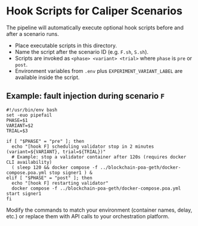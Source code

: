 # Hook Scripts for Caliper Scenarios

The pipeline will automatically execute optional hook scripts before and after a scenario runs.

- Place executable scripts in this directory.
- Name the script after the scenario ID (e.g. `F.sh`, `S.sh`).
- Scripts are invoked as `<phase> <variant> <trial>` where `phase` is `pre` or `post`.
- Environment variables from `.env` plus `EXPERIMENT_VARIANT_LABEL` are available inside the script.

## Example: fault injection during scenario `F`

```
#!/usr/bin/env bash
set -euo pipefail
PHASE=$1
VARIANT=$2
TRIAL=$3

if [ "$PHASE" = "pre" ]; then
  echo "[hook F] scheduling validator stop in 2 minutes (variant=${VARIANT}, trial=${TRIAL})"
  # Example: stop a validator container after 120s (requires docker CLI availability)
  ( sleep 120 && docker compose -f ../blockchain-poa-geth/docker-compose.poa.yml stop signer1 ) &
elif [ "$PHASE" = "post" ]; then
  echo "[hook F] restarting validator"
  docker compose -f ../blockchain-poa-geth/docker-compose.poa.yml start signer1
fi
```

Modify the commands to match your environment (container names, delay, etc.) or replace them with API calls to your orchestration platform.

